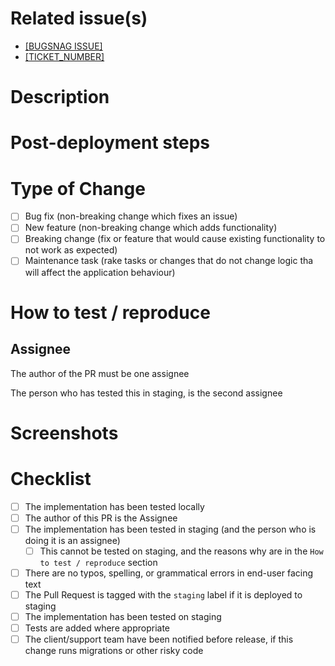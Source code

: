 <!--- Provide a general summary of your changes in the Title above -->

# Related issue(s)

<!--- Paste a link to the Salesforce work task or tasks that this PR closes here -->

- [[BUGSNAG ISSUE]](link_to_bugsnag_issue)
- [[TICKET_NUMBER]](link_to_aa_url)

# Description

<!--- Describe your changes in detail
        for example: what is the current behavior and what is the new behavior-->

# Post-deployment steps

<!--- If data needs to be migrated or any rake tasks should be executed after deploy, note what to do here -->

# Type of Change
<!--- Check the box(es) that your changes address -->

- [ ] Bug fix (non-breaking change which fixes an issue)
- [ ] New feature (non-breaking change which adds functionality)
- [ ] Breaking change (fix or feature that would cause existing functionality to not work as expected)
- [ ] Maintenance task (rake tasks or changes that do not change logic tha will affect the application behaviour)

# How to test / reproduce

## Assignee

The author of the PR must be one assignee

The person who has tested this in staging, is the second assignee

# Screenshots

<!--- If appropriate.
      Protip: You can click and drag files into the pull request page to upload
      Optionally: A link to mockups (if they exist).
  -->

# Checklist

- [ ] The implementation has been tested locally
- [ ] The author of this PR is the Assignee
- [ ] The implementation has been tested in staging (and the person who is doing it is an assignee)
  - [ ] This cannot be tested on staging, and the reasons why are in the `How to test / reproduce` section
- [ ] There are no typos, spelling, or grammatical errors in end-user facing text
- [ ] The Pull Request is tagged with the `staging` label if it is deployed to staging
- [ ] The implementation has been tested on staging
- [ ] Tests are added where appropriate
- [ ] The client/support team have been notified before release, if this change runs migrations or other risky code

